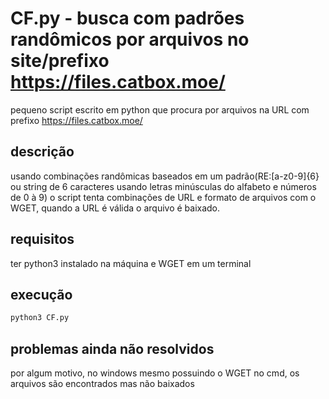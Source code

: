 # CF.py - busca com padrões randômicos por arquivos no site/prefixo https://files.catbox.moe/
pequeno script escrito em python que procura por arquivos na URL com prefixo https://files.catbox.moe/
## descrição
usando combinações randômicas baseados em um padrão(RE:[a-z0-9]{6} ou string de 6 caracteres usando letras minúsculas do alfabeto e números de 0 à 9) o script tenta combinações de URL e formato de arquivos com o WGET, quando a URL é válida o arquivo é baixado.
## requisitos
ter python3 instalado na máquina e WGET em um terminal
## execução
```bash
python3 CF.py
```
## problemas ainda não resolvidos
por algum motivo, no windows mesmo possuindo o WGET no cmd, os arquivos são encontrados mas não baixados
